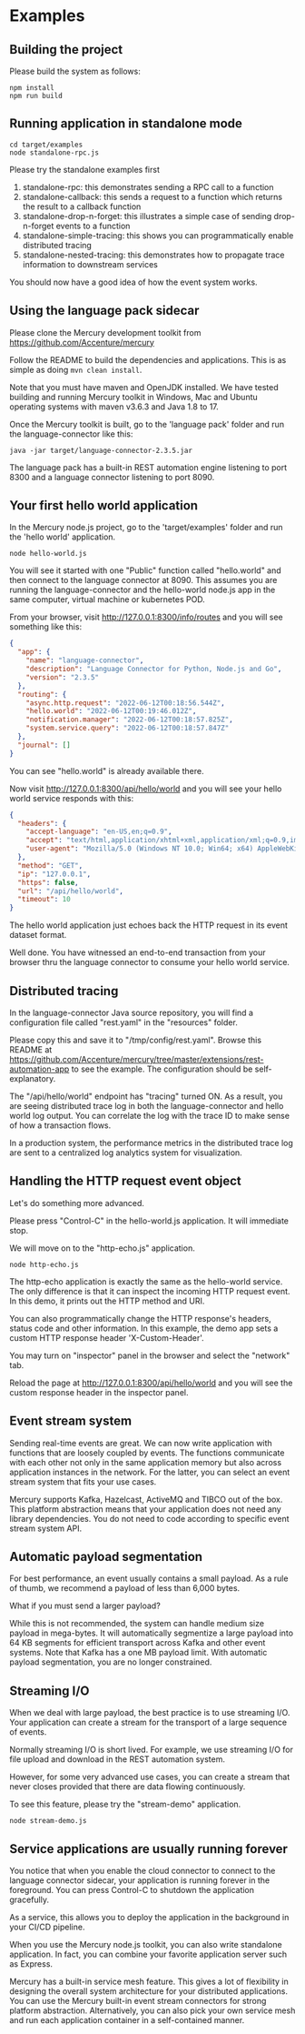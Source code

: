 # Examples

## Building the project

Please build the system as follows:

```
npm install
npm run build
```

## Running application in standalone mode

```
cd target/examples
node standalone-rpc.js
```

Please try the standalone examples first

1. standalone-rpc: this demonstrates sending a RPC call to a function
2. standalone-callback: this sends a request to a function which returns the result to a callback function
3. standalone-drop-n-forget: this illustrates a simple case of sending drop-n-forget events to a function
4. standalone-simple-tracing: this shows you can programmatically enable distributed tracing
5. standalone-nested-tracing: this demonstrates how to propagate trace information to downstream services

You should now have a good idea of how the event system works.

## Using the language pack sidecar

Please clone the Mercury development toolkit from https://github.com/Accenture/mercury

Follow the README to build the dependencies and applications.
This is as simple as doing `mvn clean install`.

Note that you must have maven and OpenJDK installed. We have tested building and running Mercury toolkit
in Windows, Mac and Ubuntu operating systems with maven v3.6.3 and Java 1.8 to 17.

Once the Mercury toolkit is built, go to the 'language pack' folder and run the language-connector like this:

```
java -jar target/language-connector-2.3.5.jar
```

The language pack has a built-in REST automation engine listening to port 8300 and a language connector listening to port 8090.

## Your first hello world application

In the Mercury node.js project, go to the 'target/examples' folder and run the 'hello world' application.

```
node hello-world.js
```

You will see it started with one "Public" function called "hello.world" and then connect to the language connector at 8090.
This assumes you are running the language-connector and the hello-world node.js app in the same computer, virtual machine or kubernetes POD.

From your browser, visit http://127.0.0.1:8300/info/routes and you will see something like this:

```json
{
  "app": {
    "name": "language-connector",
    "description": "Language Connector for Python, Node.js and Go",
    "version": "2.3.5"
  },
  "routing": {
    "async.http.request": "2022-06-12T00:18:56.544Z",
    "hello.world": "2022-06-12T00:19:46.012Z",
    "notification.manager": "2022-06-12T00:18:57.825Z",
    "system.service.query": "2022-06-12T00:18:57.847Z"
  },
  "journal": []
}
```

You can see "hello.world" is already available there.

Now visit http://127.0.0.1:8300/api/hello/world and you will see your hello world service responds with this:

```json
{
  "headers": {
    "accept-language": "en-US,en;q=0.9",
    "accept": "text/html,application/xhtml+xml,application/xml;q=0.9,image/avif,image/webp,image/apng,*/*;q=0.8,application/signed-exchange;v=b3;q=0.9",
    "user-agent": "Mozilla/5.0 (Windows NT 10.0; Win64; x64) AppleWebKit/537.36 (KHTML, like Gecko) Chrome/102.0.0.0 Safari/537.36"
  },
  "method": "GET",
  "ip": "127.0.0.1",
  "https": false,
  "url": "/api/hello/world",
  "timeout": 10
}
```

The hello world application just echoes back the HTTP request in its event dataset format.

Well done. You have witnessed an end-to-end transaction from your browser thru the language connector to consume your hello world service.

## Distributed tracing

In the language-connector Java source repository, you will find a configuration file called "rest.yaml" in the "resources" folder.

Please copy this and save it to "/tmp/config/rest.yaml". Browse this README at https://github.com/Accenture/mercury/tree/master/extensions/rest-automation-app to see the example. The configuration should be self-explanatory.

The "/api/hello/world" endpoint has "tracing" turned ON. As a result, you are seeing distributed trace log in both the language-connector and hello world log output. You can correlate the log with the trace ID to make sense of how a transaction flows.

In a production system, the performance metrics in the distributed trace log are sent to a centralized log analytics system for visualization.

## Handling the HTTP request event object

Let's do something more advanced.

Please press "Control-C" in the hello-world.js application. It will immediate stop.

We will move on to the "http-echo.js" application.

```
node http-echo.js
```

The http-echo application is exactly the same as the hello-world service. The only difference is that it can inspect the incoming HTTP request event. In this demo, it prints out the HTTP method and URI.

You can also programmatically change the HTTP response's headers, status code and other information.
In this example, the demo app sets a custom HTTP response header 'X-Custom-Header'.

You may turn on "inspector" panel in the browser and select the "network" tab.

Reload the page at http://127.0.0.1:8300/api/hello/world and you will see the custom response header in the inspector panel.

## Event stream system

Sending real-time events are great. We can now write application with functions that are loosely coupled by events. The functions communicate with each other not only in the same application memory but also across application instances in the network. For the latter, you can select an event stream system that fits your use cases.

Mercury supports Kafka, Hazelcast, ActiveMQ and TIBCO out of the box. This platform abstraction means that your application does not need any library dependencies. You do not need to code according to specific event stream system API.

## Automatic payload segmentation

For best performance, an event usually contains a small payload. As a rule of thumb, we recommend a payload of less than 6,000 bytes.

What if you must send a larger payload?

While this is not recommended, the system can handle medium size payload in mega-bytes. It will automatically segmentize a large payload into 64 KB segments for efficient transport across Kafka and other event systems. Note that Kafka has a one MB payload limit. With automatic payload segmentation, you are no longer constrained.

## Streaming I/O

When we deal with large payload, the best practice is to use streaming I/O. Your application can create a stream for the transport of a large sequence of events.

Normally streaming I/O is short lived. For example, we use streaming I/O for file upload and download in the REST automation system.

However, for some very advanced use cases, you can create a stream that never closes provided that there are data flowing continuously.

To see this feature, please try the "stream-demo" application.

```
node stream-demo.js
```

## Service applications are usually running forever

You notice that when you enable the cloud connector to connect to the language connector sidecar, your application is running forever in the foreground. You can press Control-C to shutdown the application gracefully.

As a service, this allows you to deploy the application in the background in your CI/CD pipeline.

When you use the Mercury node.js toolkit, you can also write standalone application. In fact, you can combine your favorite application server such as Express.

Mercury has a built-in service mesh feature. This gives a lot of flexibility in designing the overall system architecture for your distributed applications. You can use the Mercury built-in event stream connectors for strong platform abstraction. Alternatively, you can also pick your own service mesh and run each application container in a self-contained manner.
